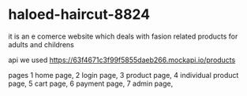 # haloed-haircut-8824

it is an e comerce website which deals with fasion related products for adults and childrens


api we used
https://63f4671c3f99f5855daeb266.mockapi.io/products

pages 
1 home page, 
2 login page,
3 product page,
4 individual product page,
5 cart page,
6 payment page,
7 admin page,



 
